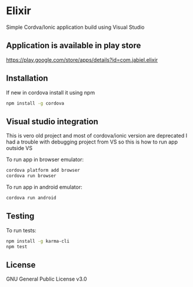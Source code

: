 <!---
[![Build Status](https://travis-ci.org/jabiel/Elixir.svg?branch=master)](https://travis-ci.org/jabiel/Elixir)
-->

# Elixir
Simple Cordva/Ionic application build using Visual Studio

## Application is available in play store
https://play.google.com/store/apps/details?id=com.jabiel.elixir


## Installation
If new in cordova install it using npm

```bash
npm install -g cordova 
```

## Visual studio integration
This is vero old project and most of cordova/ionic version are deprecated
I had a trouble with debugging project from VS so this is how to run app outside VS

To run app in browser emulator:
```bash
cordova platform add browser
cordova run browser
```

To run app in android emulator:
```bash
cordova run android
```


## Testing
To run tests:

```bash
npm install -g karma-cli
npm test
```

## License
GNU General Public License v3.0
